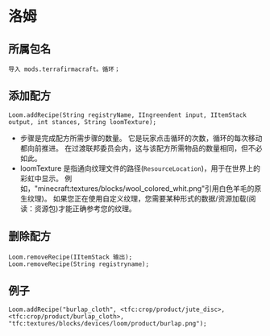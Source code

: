 # 洛姆

## 所属包名
```zenscript
导入 mods.terrafirmacraft。循环；
```

## 添加配方

```zenscript
Loom.addRecipe(String registryName, IIngreendent input, IItemStack output, int stances, String loomTexture);
```
- 步骤是完成配方所需步骤的数量。 它是玩家点击循环的次数，循环的每次移动都向前推进。 在过渡联邦委员会内，这与该配方所需物品的数量相同，但不必如此。
- loomTexture 是指通向纹理文件的路径(`ResourceLocation`)，用于在世界上的彩虹中显示。 例如，"minecraft:textures/blocks/wool_colored_whit.png"引用白色羊毛的原生纹理)。 如果您正在使用自定义纹理，您需要某种形式的数据/资源加载(阅读：资源包)才能正确参考您的纹理。

## 删除配方

```zenscript
Loom.removeRecipe(IItemStack 输出);
Loom.removeRecipe(String registryname);
```

## 例子
```zenscript
Loom.addRecipe("burlap_cloth", <tfc:crop/product/jute_disc>, <tfc:crop/product/burlap_cloth>, "tfc:textures/blocks/devices/loom/product/burlap.png");
```